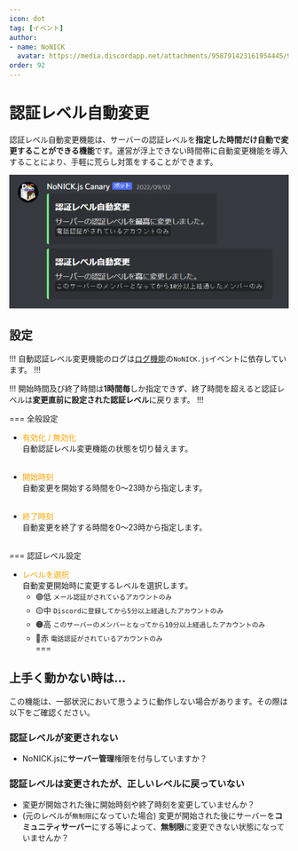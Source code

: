 ```yaml
---
icon: dot
tag: [イベント]
author: 
- name: NoNICK
  avatar: https://media.discordapp.net/attachments/958791423161954445/975266759529623652/-3.png?width=663&height=663
order: 92
---
```

# 認証レベル自動変更

認証レベル自動変更機能は、サーバーの認証レベルを**指定した時間だけ自動で変更することができる機能**です。運営が浮上できない時間帯に自動変更機能を導入することにより、手軽に荒らし対策をすることができます。

![](/static/features/verification_1.png)

## 設定
!!!
自動認証レベル変更機能のログは[ログ機能](/NoNICK.js/features/log.md)の`NoNICK.js`イベントに依存しています。
!!!

!!!
開始時間及び終了時間は**1時間毎**しか指定できず、終了時間を超えると認証レベルは**変更直前に設定された認証レベル**に戻ります。
!!!

=== 全般設定
* <span style="color: orange; ">有効化 / 無効化</span>  
自動認証レベル変更機能の状態を切り替えます。<br><br>

* <span style="color: orange; ">開始時刻</span>  
自動変更を開始する時間を0～23時から指定します。<br><br>

* <span style="color: orange; ">終了時刻</span>  
自動変更を終了する時間を0～23時から指定します。<br><br>

=== 認証レベル設定
* <span style="color: orange; ">レベルを選択</span>  
自動変更開始時に変更するレベルを選択します。<br>
  * 🟢低 `メール認証がされているアカウントのみ`<br>
  * 🟡中 `Discordに登録してから5分以上経過したアカウントのみ`<br>
  * 🟠高 `このサーバーのメンバーとなってから10分以上経過したアカウントのみ`<br>
  * 🔴赤 `電話認証がされているアカウントのみ`<br>
===

## 上手く動かない時は...
この機能は、一部状況において思うように動作しない場合があります。その際は以下をご確認ください。

### 認証レベルが変更されない
* NoNICK.jsに**サーバー管理**権限を付与していますか？

### 認証レベルは変更されたが、正しいレベルに戻っていない
* 変更が開始された後に開始時刻や終了時刻を変更していませんか？
* (元のレベルが`無制限`になっていた場合) 変更が開始された後にサーバーを**コミュニティサーバー**にする等によって、**無制限**に変更できない状態になっていませんか？
